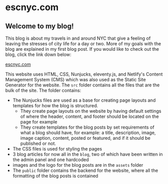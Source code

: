 # escnyc.com

## Welcome to my blog!

This blog is about my travels in and around NYC that give a feeling of leaving the stresses of city life for a day or two. More of my goals with the blog are explained in my first blog post. If you would like to check out the blog, click the link down below:

[escnyc.com](https://escnyc.com)

This website uses HTML, CSS, Nunjucks, eleventy.js, and Netlify's Content Management System (CMS) which was also used as the Static Site Generator for the website. The `src` folder contains all the files that are the bulk of the site. The folder contains:

* The Nunjucks files are used as a base for creating page layouts and templates for how the blog is structured.
  - They create page layouts on the website by having default settings of where the header, content, and footer should be located on the page for example
  - They create templates for the blog posts by set requirements of what a blog should have, for example: a title, description, image, image caption, content, posted or featured, and if it should be published or not.
* The CSS files is used for styling the pages
* 3 blog articles for now all in the `blog`, two of which have been written in the admin panel and one hardcoded
* images and the logo for the blog posts are in the `assets` folder
* The `public` folder contains the backend for the website, where all the formatting of the blog posts is contained

